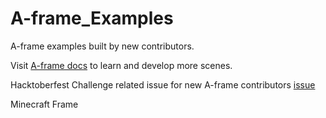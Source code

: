 # A-frame_Examples
A-frame examples built by new contributors.

Visit [A-frame docs](https://aframe.io/docs/) to learn and develop more scenes.

Hacktoberfest Challenge related issue for new A-frame contributors [issue](https://github.com/shahbaz17/A-frame_Examples/issues?q=is%3Aopen+is%3Aissue+label%3AHacktoberfest)

Minecraft Frame
